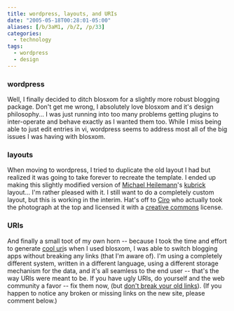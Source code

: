 ```yaml
---
title: wordpress, layouts, and URIs
date: "2005-05-18T00:28:01-05:00"
aliases: [/b/3aM1, /b/Z, /p/33]
categories:
  - technology
tags:
  - wordpress
  - design
---
```


### wordpress

Well, I finally decided to ditch blosxom for a slightly more robust blogging package. Don't get me wrong, I absolutely
love blosxom and it's design philosophy... I was just running into too many problems getting plugins to inter-operate
and behave exactly as I wanted them too. While I miss being able to just edit entries in vi, wordpress seems to address
most all of the big issues I was having with blosxom.

### layouts

When moving to wordpress, I tried to duplicate the old layout I had but realized it was going to take forever to
recreate the template. I ended up making this slightly modified version of [Michael Heilemann][]'s [kubrick][]
layout... I'm rather pleased with it. I still want to do a completely custom layout, but this is working in the
interim. Hat's off to [Ciro][] who actually took the photograph at the top and licensed it with a [creative commons][]
license.

### URIs

And finally a small toot of my own horn -- because I took the time and effort to generate [cool uri][]s when I used
blosxom, I was able to switch blogging apps without breaking any links (that I'm aware of). I'm using a completely
different system, written in a different language, using a different storage mechanism for the data, and it's all
seamless to the end user -- that's the way URIs were meant to be. If you have ugly URIs, do yourself and the web
community a favor -- fix them now, (but [don't break your old links][broken urls]). (If you happen to notice any broken
or missing links on the new site, please comment below.)

[michael heilemann]: https://binarybonsai.com/
[kubrick]: https://web.archive.org/web/20050518/http://binarybonsai.com/kubrick/
[ciro]: https://www.flickr.com/photos/ciro/
[creative commons]: https://creativecommons.org/
[cool uri]: https://www.w3.org/Provider/Style/URI.html
[broken urls]: /2005/01/cooluris
